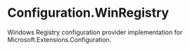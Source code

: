 # Configuration.WinRegistry
Windows Registry configuration provider implementation for Microsoft.Extensions.Configuration.
